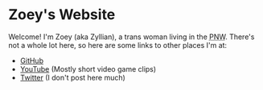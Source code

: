 # Zoey's Website

Welcome! I'm Zoey (aka Zyllian), a trans woman living in the <abbr title="Pacific Northwest">PNW</abbr>. There's not a whole lot here, so here are some links to other places I'm at:

- [GitHub](https://github.com/Zyllian)
- [YouTube](https://www.youtube.com/channel/UClXnco_MNJjhyNR_t-2CPpQ) (Mostly short video game clips)
- [Twitter](https://twitter.com/Zylllian) (I don't post here much)
